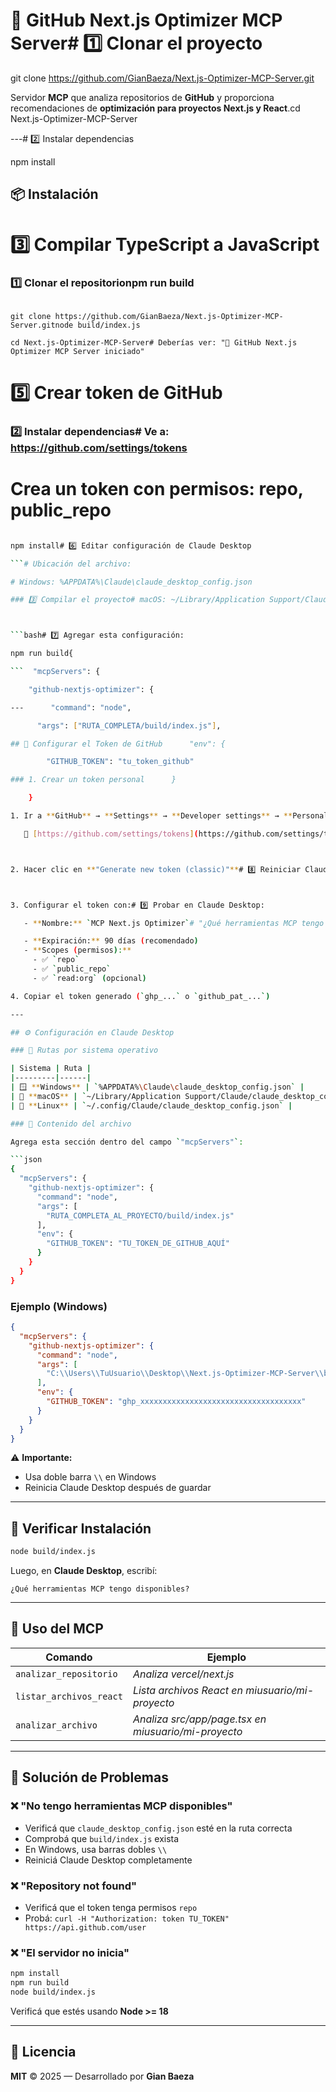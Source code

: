 # 🚀 GitHub Next.js Optimizer MCP Server# 1️⃣ Clonar el proyecto

git clone https://github.com/GianBaeza/Next.js-Optimizer-MCP-Server.git

Servidor **MCP** que analiza repositorios de **GitHub** y proporciona recomendaciones de **optimización para proyectos Next.js y React**.cd Next.js-Optimizer-MCP-Server



---# 2️⃣ Instalar dependencias

npm install

## 📦 Instalación

# 3️⃣ Compilar TypeScript a JavaScript

### 1️⃣ Clonar el repositorionpm run build



```bash# 4️⃣ Verificar que funciona

git clone https://github.com/GianBaeza/Next.js-Optimizer-MCP-Server.gitnode build/index.js

cd Next.js-Optimizer-MCP-Server# Deberías ver: "🚀 GitHub Next.js Optimizer MCP Server iniciado"

```

# 5️⃣ Crear token de GitHub

### 2️⃣ Instalar dependencias# Ve a: https://github.com/settings/tokens

# Crea un token con permisos: repo, public_repo

```bash

npm install# 6️⃣ Editar configuración de Claude Desktop

```# Ubicación del archivo:

# Windows: %APPDATA%\Claude\claude_desktop_config.json

### 3️⃣ Compilar el proyecto# macOS: ~/Library/Application Support/Claude/claude_desktop_config.json



```bash# 7️⃣ Agregar esta configuración:

npm run build{

```  "mcpServers": {

    "github-nextjs-optimizer": {

---      "command": "node",

      "args": ["RUTA_COMPLETA/build/index.js"],

## 🔑 Configurar el Token de GitHub      "env": {

        "GITHUB_TOKEN": "tu_token_github"

### 1. Crear un token personal      }

    }

1. Ir a **GitHub** → **Settings** → **Developer settings** → **Personal access tokens** → **Tokens (classic)**    }

   🔗 [https://github.com/settings/tokens](https://github.com/settings/tokens)}



2. Hacer clic en **"Generate new token (classic)"**# 8️⃣ Reiniciar Claude Desktop completamente



3. Configurar el token con:# 9️⃣ Probar en Claude Desktop:

   - **Nombre:** `MCP Next.js Optimizer`# "¿Qué herramientas MCP tengo disponibles?"

   - **Expiración:** 90 días (recomendado)
   - **Scopes (permisos):**
     - ✅ `repo`
     - ✅ `public_repo`
     - ✅ `read:org` (opcional)

4. Copiar el token generado (`ghp_...` o `github_pat_...`)

---

## ⚙️ Configuración en Claude Desktop

### 📍 Rutas por sistema operativo

| Sistema | Ruta |
|---------|------|
| 🪟 **Windows** | `%APPDATA%\Claude\claude_desktop_config.json` |
| 🍎 **macOS** | `~/Library/Application Support/Claude/claude_desktop_config.json` |
| 🐧 **Linux** | `~/.config/Claude/claude_desktop_config.json` |

### 🧾 Contenido del archivo

Agrega esta sección dentro del campo `"mcpServers"`:

```json
{
  "mcpServers": {
    "github-nextjs-optimizer": {
      "command": "node",
      "args": [
        "RUTA_COMPLETA_AL_PROYECTO/build/index.js"
      ],
      "env": {
        "GITHUB_TOKEN": "TU_TOKEN_DE_GITHUB_AQUÍ"
      }
    }
  }
}
```

### Ejemplo (Windows)

```json
{
  "mcpServers": {
    "github-nextjs-optimizer": {
      "command": "node",
      "args": [
        "C:\\Users\\TuUsuario\\Desktop\\Next.js-Optimizer-MCP-Server\\build\\index.js"
      ],
      "env": {
        "GITHUB_TOKEN": "ghp_xxxxxxxxxxxxxxxxxxxxxxxxxxxxxxxxxxxx"
      }
    }
  }
}
```

⚠️ **Importante:**
- Usa doble barra `\\` en Windows
- Reinicia Claude Desktop después de guardar

---

## 🧠 Verificar Instalación

```bash
node build/index.js
```

Luego, en **Claude Desktop**, escribí:

```
¿Qué herramientas MCP tengo disponibles?
```

---

## 🧰 Uso del MCP

| Comando | Ejemplo |
|---------|---------|
| `analizar_repositorio` | *Analiza vercel/next.js* |
| `listar_archivos_react` | *Lista archivos React en miusuario/mi-proyecto* |
| `analizar_archivo` | *Analiza src/app/page.tsx en miusuario/mi-proyecto* |

---

## 🧩 Solución de Problemas

### ❌ "No tengo herramientas MCP disponibles"

- Verificá que `claude_desktop_config.json` esté en la ruta correcta
- Comprobá que `build/index.js` exista
- En Windows, usa barras dobles `\\`
- Reiniciá Claude Desktop completamente

### ❌ "Repository not found"

- Verificá que el token tenga permisos `repo`
- Probá: `curl -H "Authorization: token TU_TOKEN" https://api.github.com/user`

### ❌ "El servidor no inicia"

```bash
npm install
npm run build
node build/index.js
```

Verificá que estés usando **Node >= 18**

---

## 🧾 Licencia

**MIT** © 2025 — Desarrollado por **Gian Baeza**
